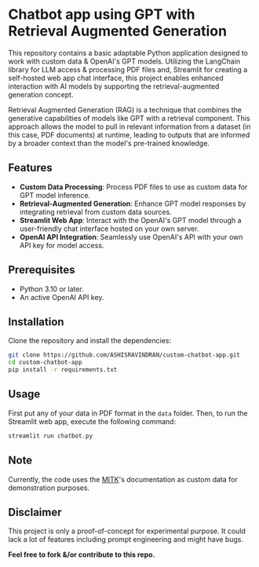 # Chatbot app using GPT with Retrieval Augmented Generation

This repository contains a basic adaptable Python application designed to work with custom data & OpenAI's GPT models.
Utilizing the LangChain library for LLM access & processing PDF files and, Streamlit for creating a self-hosted web app 
chat interface, this project enables enhanced interaction with AI models by supporting the retrieval-augmented generation
concept.

Retrieval Augmented Generation (RAG) is a technique that combines the generative capabilities of models like GPT with 
a retrieval component. This approach allows the model to pull in relevant information from a dataset (in this case, PDF 
documents) at runtime, leading to outputs that are informed by a broader context than the model's pre-trained knowledge.


## Features

- **Custom Data Processing**: Process PDF files to use as custom data for GPT model inference.
- **Retrieval-Augmented Generation**: Enhance GPT model responses by integrating retrieval from custom data sources.
- **Streamlit Web App**: Interact with the OpenAI's GPT model through a user-friendly chat interface hosted on your own server.
- **OpenAI API Integration**: Seamlessly use OpenAI's API with your own API key for model access.

## Prerequisites

- Python 3.10 or later.
- An active OpenAI API key.

## Installation

Clone the repository and install the dependencies:
```bash
git clone https://github.com/ASHISRAVINDRAN/custom-chatbot-app.git
cd custom-chatbot-app
pip install -r requirements.txt
```

## Usage

First put any of your data in PDF format in the `data` folder. 
Then, to run the Streamlit web app, execute the following command:
```bash
streamlit run chatbot.py
```

## Note
Currently, the code uses the [MITK](https://www.mitk.org)'s documentation as custom data for demonstration purposes.

## Disclaimer
This project is only a proof-of-concept for experimental purpose. It could lack a lot of features including prompt 
engineering and might have bugs. 

**Feel free to fork &/or contribute to this repo.**
